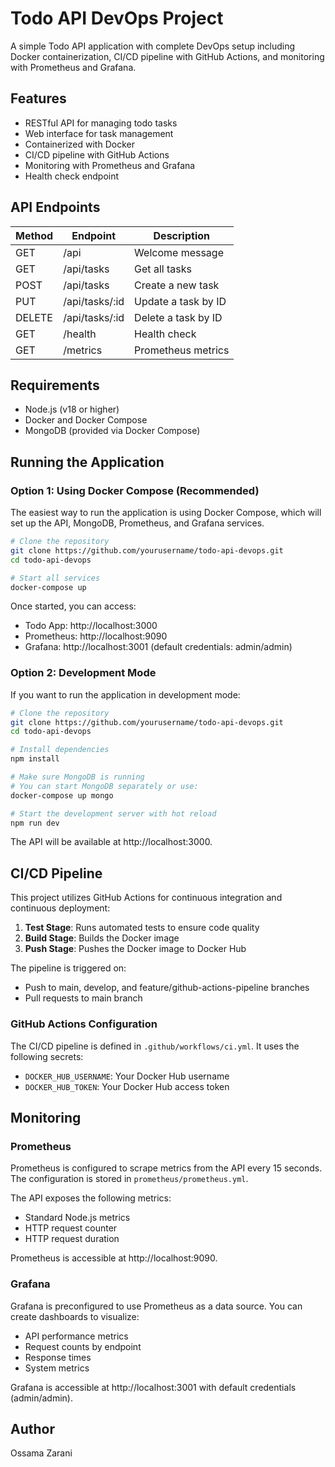 # Todo API DevOps Project

A simple Todo API application with complete DevOps setup including Docker containerization, CI/CD pipeline with GitHub Actions, and monitoring with Prometheus and Grafana.

## Features

- RESTful API for managing todo tasks
- Web interface for task management
- Containerized with Docker
- CI/CD pipeline with GitHub Actions
- Monitoring with Prometheus and Grafana
- Health check endpoint

## API Endpoints

| Method | Endpoint      | Description                   |
|--------|---------------|-------------------------------|
| GET    | /api          | Welcome message               |
| GET    | /api/tasks    | Get all tasks                 |
| POST   | /api/tasks    | Create a new task            |
| PUT    | /api/tasks/:id | Update a task by ID          |
| DELETE | /api/tasks/:id | Delete a task by ID          |
| GET    | /health       | Health check                  |
| GET    | /metrics      | Prometheus metrics            |

## Requirements

- Node.js (v18 or higher)
- Docker and Docker Compose
- MongoDB (provided via Docker Compose)

## Running the Application

### Option 1: Using Docker Compose (Recommended)

The easiest way to run the application is using Docker Compose, which will set up the API, MongoDB, Prometheus, and Grafana services.

```bash
# Clone the repository
git clone https://github.com/yourusername/todo-api-devops.git
cd todo-api-devops

# Start all services
docker-compose up
```

Once started, you can access:
- Todo App: http://localhost:3000
- Prometheus: http://localhost:9090
- Grafana: http://localhost:3001 (default credentials: admin/admin)

### Option 2: Development Mode

If you want to run the application in development mode:

```bash
# Clone the repository
git clone https://github.com/yourusername/todo-api-devops.git
cd todo-api-devops

# Install dependencies
npm install

# Make sure MongoDB is running
# You can start MongoDB separately or use:
docker-compose up mongo

# Start the development server with hot reload
npm run dev
```

The API will be available at http://localhost:3000.

## CI/CD Pipeline

This project utilizes GitHub Actions for continuous integration and continuous deployment:

1. **Test Stage**: Runs automated tests to ensure code quality
2. **Build Stage**: Builds the Docker image 
3. **Push Stage**: Pushes the Docker image to Docker Hub

The pipeline is triggered on:
- Push to main, develop, and feature/github-actions-pipeline branches
- Pull requests to main branch

### GitHub Actions Configuration

The CI/CD pipeline is defined in `.github/workflows/ci.yml`. It uses the following secrets:
- `DOCKER_HUB_USERNAME`: Your Docker Hub username
- `DOCKER_HUB_TOKEN`: Your Docker Hub access token

## Monitoring

### Prometheus

Prometheus is configured to scrape metrics from the API every 15 seconds. The configuration is stored in `prometheus/prometheus.yml`.

The API exposes the following metrics:
- Standard Node.js metrics
- HTTP request counter
- HTTP request duration

Prometheus is accessible at http://localhost:9090.

### Grafana

Grafana is preconfigured to use Prometheus as a data source. You can create dashboards to visualize:
- API performance metrics
- Request counts by endpoint
- Response times
- System metrics

Grafana is accessible at http://localhost:3001 with default credentials (admin/admin).

## Author

Ossama Zarani
